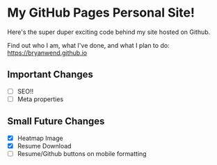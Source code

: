 # My GitHub Pages Personal Site!

Here's the super duper exciting code behind my site hosted on Github.

Find out who I am, what I've done, and what I plan to do: https://bryanwend.github.io

## Important Changes
- [ ] SEO!!
- [ ] Meta properties

## Small Future Changes
- [x] Heatmap Image
- [x] Resume Download
- [ ] Resume/Github buttons on mobile formatting
